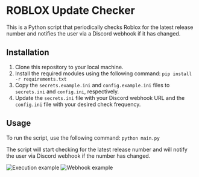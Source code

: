 # ROBLOX Update Checker

This is a Python script that periodically checks Roblox for the latest release number and notifies the user via a Discord webhook if it has changed.

## Installation

1. Clone this repository to your local machine.
2. Install the required modules using the following command: `pip install -r requirements.txt`
3. Copy the `secrets.example.ini` and `config.example.ini` files to `secrets.ini` and `config.ini`, respectively.
4. Update the `secrets.ini` file with your Discord webhook URL and the `config.ini` file with your desired check frequency.

## Usage

To run the script, use the following command:
```python main.py```

The script will start checking for the latest release number and will notify the user via Discord webhook if the number has changed.

![Execution example](https://cdn.discordapp.com/attachments/588629635420520454/1093834775405543424/image.png)
![Webhook example](https://cdn.discordapp.com/attachments/588629635420520454/1093834723509424218/image.png)

